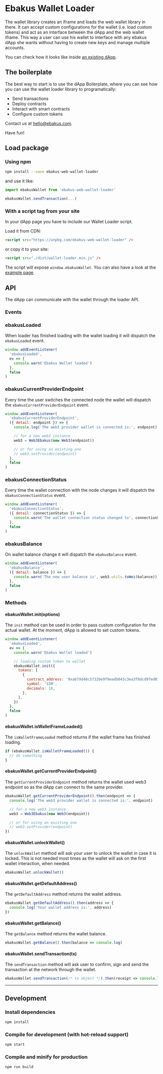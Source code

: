 # Ebakus Wallet Loader

The wallet library creates an iframe and loads the web wallet library in there. It can accept custom configurations for the wallet (i.e. load custom tokens) and act as an interface between the dApp and the web wallet iframe. This way a user can use his wallet to interface with any ebakus dApp she wants without having to create new keys and manage multiple accounts.

You can check how it looks like inside [an existing dApp](https://demo.ebakus.com).

## The boilerplate

The best way to start is to use the dApp Boilerplate, where you can see how you can use the wallet loader library to programatically:

- Send transactions
- Deploy contracts
- Interact with smart contracts
- Configure custom tokens

Contact us at hello@ebakus.com.

Have fun!

## Load package

### Using npm

```bash
npm install --save ebakus-web-wallet-loader
```

and use it like:

```js
import ebakusWallet from 'ebakus-web-wallet-loader'

ebakusWallet.sendTransaction(...)
```

### With a script tag from your site

In your dApp page you have to include our Wallet Loader script.

Load it from CDN:

```html
<script src="https://unpkg.com/ebakus-web-wallet-loader" />
```

or copy it to your site:

```html
<script src="./dist/wallet-loader.min.js" />
```

The script will expose `window.ebakusWallet`. You can also have a look at the [example page](./dist/index.html).

## API

The dApp can communicate with the wallet through the loader API.

### Events

### ebakusLoaded

When loader has finished loading with the wallet loading it will dispatch the `ebakusLoaded` event.

```js
window.addEventListener(
  'ebakusLoaded',
  ev => {
    console.warn('Ebakus Wallet loaded')
  },
  false
)
```

### ebakusCurrentProviderEndpoint

Every time the user switches the connected node the wallet will dispatch the `ebakusCurrentProviderEndpoint` event.

```js
window.addEventListener(
  'ebakusCurrentProviderEndpoint',
  ({ detail: endpoint }) => {
    console.log('The web3 provider wallet is connected is:', endpoint)

    // for a new web3 instance
    web3 = Web3Ebakus(new Web3(endpoint))

    // or for using an existing one
    // web3.setProvider(endpoint)
  },
  false
)
```

### ebakusConnectionStatus

Every time the wallet connection with the node changes it will dispatch the `ebakusConnectionStatus` event.

```js
window.addEventListener(
  'ebakusConnectionStatus',
  ({ detail: connectionStatus }) => {
    console.warn('The wallet connection status changed to', connectionStatus)
  },
  false
)
```

### ebakusBalance

On wallet balance change it will dispatch the `ebakusBalance` event.

```js
window.addEventListener(
  'ebakusBalance',
  ({ detail: balance }) => {
    console.warn('The new user balance is', web3.utils.toWei(balance))
  },
  false
)
```

### Methods

#### ebakusWallet.init(options)

The `init` method can be used in order to pass custom configuration for the actual wallet. At the moment, dApp is allowed to set custom tokens.

```js
window.addEventListener(
  'ebakusLoaded',
  ev => {
    console.warn('Ebakus Wallet loaded')

    // loading custom token to wallet
    ebakusWallet.init({
      tokens: [
        {
          contract_address: '0xa679d48c57320e9f0eadb043c3ea3f8dcd97ed01',
          symbol: 'SIM',
          decimals: 18,
        },
      ],
    })
  },
  false
)
```

#### ebakusWallet.isWalletFrameLoaded()

The `isWalletFrameLoaded` method returns if the wallet frame has finished loading.

```js
if (ebakusWallet.isWalletFrameLoaded()) {
  // do something
}
```

#### ebakusWallet.getCurrentProviderEndpoint()

The `getCurrentProviderEndpoint` method returns the wallet used web3 endpoint so as the dApp can connect to the same provider.

```js
ebakusWallet.getCurrentProviderEndpoint().then(endpoint => {
  console.log('The web3 provider wallet is connected is:', endpoint)

  // for a new web3 instance
  web3 = Web3Ebakus(new Web3(endpoint))

  // or for using an existing one
  // web3.setProvider(endpoint)
})
```

#### ebakusWallet.unlockWallet()

The `unlockWallet` method will ask your user to unlock the wallet in case it is locked. This is not needed most times as the wallet will ask on the first wallet interaction, when needed.

```js
ebakusWallet.unlockWallet()
```

#### ebakusWallet.getDefaultAddress()

The `getDefaultAddress` method returns the wallet address.

```js
ebakusWallet.getDefaultAddress().then(address => {
  console.log('Your wallet address is:', address)
})
```

#### ebakusWallet.getBalance()

The `getBalance` method returns the wallet balance.

```js
ebakusWallet.getBalance().then(balance => console.log)
```

#### ebakusWallet.sendTransaction(tx)

The `sendTransaction` method will ask user to confirm, sign and send the transaction at the network through the wallet.

```js
ebakusWallet.sendTransaction(/* tx object */).then(receipt => console.log)
```

---

## Development

### Install dependencies

```bash
npm install
```

### Compile for development (with hot-reload support)

```bash
npm start
```

### Compile and minify for production

```bash
npm run build
```